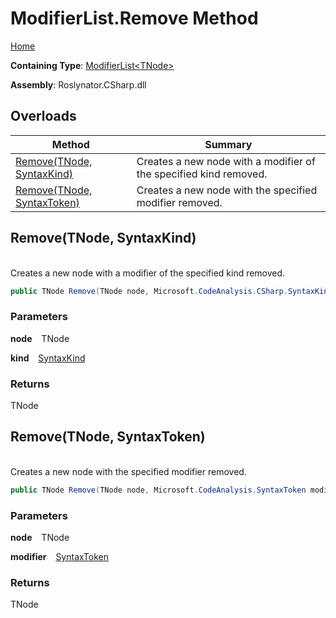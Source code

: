 # ModifierList\.Remove Method

[Home](../../../../README.md)

**Containing Type**: [ModifierList\<TNode>](../README.md)

**Assembly**: Roslynator\.CSharp\.dll

## Overloads

| Method | Summary |
| ------ | ------- |
| [Remove(TNode, SyntaxKind)](#Roslynator_CSharp_ModifierList_1_Remove__0_Microsoft_CodeAnalysis_CSharp_SyntaxKind_) | Creates a new node with a modifier of the specified kind removed\. |
| [Remove(TNode, SyntaxToken)](#Roslynator_CSharp_ModifierList_1_Remove__0_Microsoft_CodeAnalysis_SyntaxToken_) | Creates a new node with the specified modifier removed\. |

## Remove\(TNode, SyntaxKind\) <a name="Roslynator_CSharp_ModifierList_1_Remove__0_Microsoft_CodeAnalysis_CSharp_SyntaxKind_"></a>

\
Creates a new node with a modifier of the specified kind removed\.

```csharp
public TNode Remove(TNode node, Microsoft.CodeAnalysis.CSharp.SyntaxKind kind)
```

### Parameters

**node** &ensp; TNode

**kind** &ensp; [SyntaxKind](https://docs.microsoft.com/en-us/dotnet/api/microsoft.codeanalysis.csharp.syntaxkind)

### Returns

TNode

## Remove\(TNode, SyntaxToken\) <a name="Roslynator_CSharp_ModifierList_1_Remove__0_Microsoft_CodeAnalysis_SyntaxToken_"></a>

\
Creates a new node with the specified modifier removed\.

```csharp
public TNode Remove(TNode node, Microsoft.CodeAnalysis.SyntaxToken modifier)
```

### Parameters

**node** &ensp; TNode

**modifier** &ensp; [SyntaxToken](https://docs.microsoft.com/en-us/dotnet/api/microsoft.codeanalysis.syntaxtoken)

### Returns

TNode

